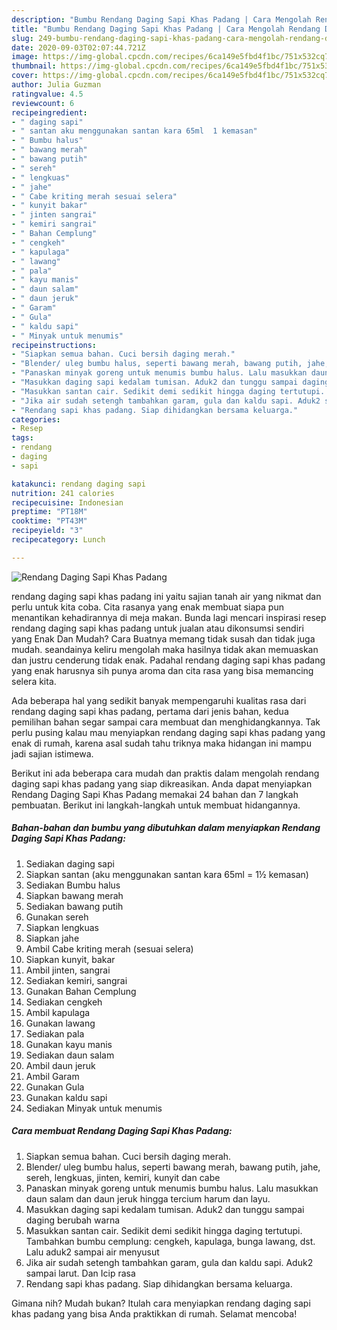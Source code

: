 ```yaml
---
description: "Bumbu Rendang Daging Sapi Khas Padang | Cara Mengolah Rendang Daging Sapi Khas Padang Yang Sempurna"
title: "Bumbu Rendang Daging Sapi Khas Padang | Cara Mengolah Rendang Daging Sapi Khas Padang Yang Sempurna"
slug: 249-bumbu-rendang-daging-sapi-khas-padang-cara-mengolah-rendang-daging-sapi-khas-padang-yang-sempurna
date: 2020-09-03T02:07:44.721Z
image: https://img-global.cpcdn.com/recipes/6ca149e5fbd4f1bc/751x532cq70/rendang-daging-sapi-khas-padang-foto-resep-utama.jpg
thumbnail: https://img-global.cpcdn.com/recipes/6ca149e5fbd4f1bc/751x532cq70/rendang-daging-sapi-khas-padang-foto-resep-utama.jpg
cover: https://img-global.cpcdn.com/recipes/6ca149e5fbd4f1bc/751x532cq70/rendang-daging-sapi-khas-padang-foto-resep-utama.jpg
author: Julia Guzman
ratingvalue: 4.5
reviewcount: 6
recipeingredient:
- " daging sapi"
- " santan aku menggunakan santan kara 65ml  1 kemasan"
- " Bumbu halus"
- " bawang merah"
- " bawang putih"
- " sereh"
- " lengkuas"
- " jahe"
- " Cabe kriting merah sesuai selera"
- " kunyit bakar"
- " jinten sangrai"
- " kemiri sangrai"
- " Bahan Cemplung"
- " cengkeh"
- " kapulaga"
- " lawang"
- " pala"
- " kayu manis"
- " daun salam"
- " daun jeruk"
- " Garam"
- " Gula"
- " kaldu sapi"
- " Minyak untuk menumis"
recipeinstructions:
- "Siapkan semua bahan. Cuci bersih daging merah."
- "Blender/ uleg bumbu halus, seperti bawang merah, bawang putih, jahe, sereh, lengkuas, jinten, kemiri, kunyit dan cabe"
- "Panaskan minyak goreng untuk menumis bumbu halus. Lalu masukkan daun salam dan daun jeruk hingga tercium harum dan layu."
- "Masukkan daging sapi kedalam tumisan. Aduk2 dan tunggu sampai daging berubah warna"
- "Masukkan santan cair. Sedikit demi sedikit hingga daging tertutupi. Tambahkan bumbu cemplung: cengkeh, kapulaga, bunga lawang, dst. Lalu aduk2 sampai air menyusut"
- "Jika air sudah setengh tambahkan garam, gula dan kaldu sapi. Aduk2 sampai larut. Dan Icip rasa"
- "Rendang sapi khas padang. Siap dihidangkan bersama keluarga."
categories:
- Resep
tags:
- rendang
- daging
- sapi

katakunci: rendang daging sapi 
nutrition: 241 calories
recipecuisine: Indonesian
preptime: "PT18M"
cooktime: "PT43M"
recipeyield: "3"
recipecategory: Lunch

---
```



![Rendang Daging Sapi Khas Padang](https://img-global.cpcdn.com/recipes/6ca149e5fbd4f1bc/751x532cq70/rendang-daging-sapi-khas-padang-foto-resep-utama.jpg)


rendang daging sapi khas padang ini yaitu sajian tanah air yang nikmat dan perlu untuk kita coba. Cita rasanya yang enak membuat siapa pun menantikan kehadirannya di meja makan.
Bunda lagi mencari inspirasi resep rendang daging sapi khas padang untuk jualan atau dikonsumsi sendiri yang Enak Dan Mudah? Cara Buatnya memang tidak susah dan tidak juga mudah. seandainya keliru mengolah maka hasilnya tidak akan memuaskan dan justru cenderung tidak enak. Padahal rendang daging sapi khas padang yang enak harusnya sih punya aroma dan cita rasa yang bisa memancing selera kita.



Ada beberapa hal yang sedikit banyak mempengaruhi kualitas rasa dari rendang daging sapi khas padang, pertama dari jenis bahan, kedua pemilihan bahan segar sampai cara membuat dan menghidangkannya. Tak perlu pusing kalau mau menyiapkan rendang daging sapi khas padang yang enak di rumah, karena asal sudah tahu triknya maka hidangan ini mampu jadi sajian istimewa.


Berikut ini ada beberapa cara mudah dan praktis dalam mengolah rendang daging sapi khas padang yang siap dikreasikan. Anda dapat menyiapkan Rendang Daging Sapi Khas Padang memakai 24 bahan dan 7 langkah pembuatan. Berikut ini langkah-langkah untuk membuat hidangannya.

<!--inarticleads1-->

##### Bahan-bahan dan bumbu yang dibutuhkan dalam menyiapkan Rendang Daging Sapi Khas Padang:

1. Sediakan  daging sapi
1. Siapkan  santan (aku menggunakan santan kara 65ml = 1½ kemasan)
1. Sediakan  Bumbu halus
1. Siapkan  bawang merah
1. Sediakan  bawang putih
1. Gunakan  sereh
1. Siapkan  lengkuas
1. Siapkan  jahe
1. Ambil  Cabe kriting merah (sesuai selera)
1. Siapkan  kunyit, bakar
1. Ambil  jinten, sangrai
1. Sediakan  kemiri, sangrai
1. Gunakan  Bahan Cemplung
1. Sediakan  cengkeh
1. Ambil  kapulaga
1. Gunakan  lawang
1. Sediakan  pala
1. Gunakan  kayu manis
1. Sediakan  daun salam
1. Ambil  daun jeruk
1. Ambil  Garam
1. Gunakan  Gula
1. Gunakan  kaldu sapi
1. Sediakan  Minyak untuk menumis




<!--inarticleads2-->

##### Cara membuat Rendang Daging Sapi Khas Padang:

1. Siapkan semua bahan. Cuci bersih daging merah.
1. Blender/ uleg bumbu halus, seperti bawang merah, bawang putih, jahe, sereh, lengkuas, jinten, kemiri, kunyit dan cabe
1. Panaskan minyak goreng untuk menumis bumbu halus. Lalu masukkan daun salam dan daun jeruk hingga tercium harum dan layu.
1. Masukkan daging sapi kedalam tumisan. Aduk2 dan tunggu sampai daging berubah warna
1. Masukkan santan cair. Sedikit demi sedikit hingga daging tertutupi. Tambahkan bumbu cemplung: cengkeh, kapulaga, bunga lawang, dst. Lalu aduk2 sampai air menyusut
1. Jika air sudah setengh tambahkan garam, gula dan kaldu sapi. Aduk2 sampai larut. Dan Icip rasa
1. Rendang sapi khas padang. Siap dihidangkan bersama keluarga.




Gimana nih? Mudah bukan? Itulah cara menyiapkan rendang daging sapi khas padang yang bisa Anda praktikkan di rumah. Selamat mencoba!
